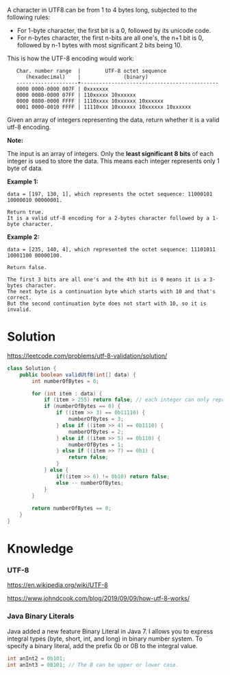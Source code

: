 A character in UTF8 can be from 1 to 4 bytes long, subjected to the following rules:

* For 1-byte character, the first bit is a 0, followed by its unicode code.  
* For n-bytes character, the first n-bits are all one's, the n+1 bit is 0, followed by n-1 bytes with most significant 2 bits being 10.  

This is how the UTF-8 encoding would work:

```
   Char. number range  |        UTF-8 octet sequence
      (hexadecimal)    |              (binary)
   --------------------+---------------------------------------------
   0000 0000-0000 007F | 0xxxxxxx
   0000 0080-0000 07FF | 110xxxxx 10xxxxxx
   0000 0800-0000 FFFF | 1110xxxx 10xxxxxx 10xxxxxx
   0001 0000-0010 FFFF | 11110xxx 10xxxxxx 10xxxxxx 10xxxxxx
```

Given an array of integers representing the data, return whether it is a valid utf-8 encoding.

__Note:__

The input is an array of integers. Only the __least significant 8 bits__ of each integer is used to store the data. This means each integer represents only 1 byte of data.

__Example 1:__

```
data = [197, 130, 1], which represents the octet sequence: 11000101 10000010 00000001.

Return true.
It is a valid utf-8 encoding for a 2-bytes character followed by a 1-byte character.
```

__Example 2:__

```
data = [235, 140, 4], which represented the octet sequence: 11101011 10001100 00000100.

Return false.

The first 3 bits are all one's and the 4th bit is 0 means it is a 3-bytes character.
The next byte is a continuation byte which starts with 10 and that's correct.
But the second continuation byte does not start with 10, so it is invalid.
```

# Solution

https://leetcode.com/problems/utf-8-validation/solution/

```java
class Solution {
    public boolean validUtf8(int[] data) {
        int numberOfBytes = 0;

        for (int item : data) {
            if (item > 255) return false; // each integer can only represents 1 byte of data
            if (numberOfBytes == 0) {
                if ((item >> 3) == 0b11110) {
                    numberOfBytes = 3;
                } else if ((item >> 4) == 0b1110) {
                    numberOfBytes = 2;
                } else if ((item >> 5) == 0b110) {
                    numberOfBytes = 1;
                } else if ((item >> 7) == 0b1) {
                    return false;
                }
            } else {
                if((item >> 6) != 0b10) return false;
                else -- numberOfBytes;
            }
        }
        
        return numberOfBytes == 0;
    }
}
```

# Knowledge

### UTF-8

https://en.wikipedia.org/wiki/UTF-8  

https://www.johndcook.com/blog/2019/09/09/how-utf-8-works/  

### Java Binary Literals

Java added a new feature Binary Literal in Java 7. I allows you to express integral types (byte, short, int, and long) in binary number system. To specify a binary literal, add the prefix 0b or 0B to the integral value.

```java
int anInt2 = 0b101;
int anInt3 = 0B101; // The B can be upper or lower case.
```
